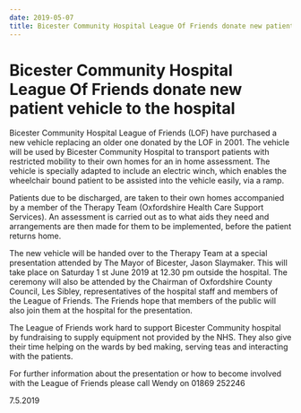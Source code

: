 ```yaml
---
date: 2019-05-07
title: Bicester Community Hospital League Of Friends donate new patient vehicle to the hospital
---
```


# Bicester Community Hospital League Of Friends donate new patient vehicle to the hospital

Bicester Community Hospital League of Friends (LOF) have purchased a new
vehicle replacing an older one donated by the LOF in 2001. The vehicle will be
used by Bicester Community Hospital to transport patients with restricted
mobility to their own homes for an in home assessment. The vehicle is
specially adapted to include an electric winch, which enables the wheelchair
bound patient to be assisted into the vehicle easily, via a ramp.

Patients due to be discharged, are taken to their own homes accompanied by a
member of the Therapy Team (Oxfordshire Health Care Support Services). An
assessment is carried out as to what aids they need and arrangements are then
made for them to be implemented, before the patient returns home.

The new vehicle will be handed over to the Therapy Team at a special
presentation attended by The Mayor of Bicester, Jason Slaymaker. This will
take place on Saturday 1 st June 2019 at 12.30 pm outside the hospital. The
ceremony will also be attended by the Chairman of Oxfordshire County
Council, Les Sibley, representatives of the hospital staff and members of the
League of Friends. The Friends hope that members of the public will also join
them at the hospital for the presentation.

The League of Friends work hard to support Bicester Community hospital by
fundraising to supply equipment not provided by the NHS. They also give their
time helping on the wards by bed making, serving teas and interacting with the
patients.

For further information about the presentation or how to become involved
with the League of Friends please call Wendy on 01869 252246

7.5.2019